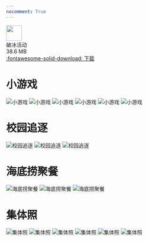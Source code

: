 ```yaml
---
nocomment: True
---
```


<div class="card file-block" markdown="1">
<div class="file-icon"><img src="https://zjuacee.blob.core.windows.net/zju-acee/zip.svg" style="height: 3em;"></div>
<div class="file-body">
<div class="file-title">破冰活动</div>
<div class="file-meta">38.6 MB</div>
</div>
<a class="down-button" target="_blank" href="https://zjuacee.blob.core.windows.net/zju-acee/icebreak.zip" markdown="1">:fontawesome-solid-download: 下载</a>
</div>

# 小游戏
![小游戏](https://zjuacee.blob.core.windows.net/zju-acee/games1.jpg)
![小游戏](https://zjuacee.blob.core.windows.net/zju-acee/games2.jpg)
![小游戏](https://zjuacee.blob.core.windows.net/zju-acee/games3.jpg)
![小游戏](https://zjuacee.blob.core.windows.net/zju-acee/games4.jpg)
![小游戏](https://zjuacee.blob.core.windows.net/zju-acee/games5.jpg)
![小游戏](https://zjuacee.blob.core.windows.net/zju-acee/games6.jpg)

# 校园追逐
![校园追逐](https://zjuacee.blob.core.windows.net/zju-acee/chase1.jpg)
![校园追逐](https://zjuacee.blob.core.windows.net/zju-acee/chase2.jpg)
![校园追逐](https://zjuacee.blob.core.windows.net/zju-acee/chase3.jpg)

# 海底捞聚餐
![海底捞聚餐](https://zjuacee.blob.core.windows.net/zju-acee/dinner1.jpg)
![海底捞聚餐](https://zjuacee.blob.core.windows.net/zju-acee/dinner2.jpg)
![海底捞聚餐](https://zjuacee.blob.core.windows.net/zju-acee/dinner3.jpg)

# 集体照
![集体照](https://zjuacee.blob.core.windows.net/zju-acee/groupPhoto1.jpg)
![集体照](https://zjuacee.blob.core.windows.net/zju-acee/groupPhoto2.jpg)
![集体照](https://zjuacee.blob.core.windows.net/zju-acee/groupPhoto3.jpg)
![集体照](https://zjuacee.blob.core.windows.net/zju-acee/groupPhoto4.jpg)
![集体照](https://zjuacee.blob.core.windows.net/zju-acee/groupPhoto5.jpg)
![集体照](https://zjuacee.blob.core.windows.net/zju-acee/groupPhoto6.jpg)
